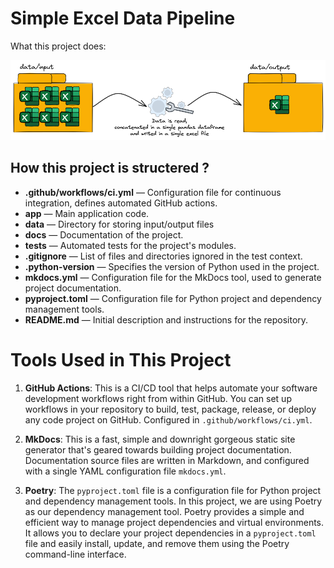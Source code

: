 # Simple Excel Data Pipeline

What this project does:


![pipe](img/simple-excel-etl.png)

## How this project is structered ?

- **.github/workflows/ci.yml** — Configuration file for continuous integration, defines automated GitHub actions.
- **app** — Main application code.
- **data** — Directory for storing input/output files
- **docs** — Documentation of the project.
- **tests** — Automated tests for the project's modules.
- **.gitignore** — List of files and directories ignored in the test context.
- **.python-version** — Specifies the version of Python used in the project.
- **mkdocs.yml** — Configuration file for the MkDocs tool, used to generate project documentation.
- **pyproject.toml** — Configuration file for Python project and dependency management tools.
- **README.md** — Initial description and instructions for the repository.

# Tools Used in This Project

1. **GitHub Actions**: This is a CI/CD tool that helps automate your software development workflows right from within GitHub. You can set up workflows in your repository to build, test, package, release, or deploy any code project on GitHub. Configured in `.github/workflows/ci.yml`.

2. **MkDocs**: This is a fast, simple and downright gorgeous static site generator that's geared towards building project documentation. Documentation source files are written in Markdown, and configured with a single YAML configuration file `mkdocs.yml`.

4. **Poetry**: The `pyproject.toml` file is a configuration file for Python project and dependency management tools. In this project, we are using Poetry as our dependency management tool. Poetry provides a simple and efficient way to manage project dependencies and virtual environments. It allows you to declare your project dependencies in a `pyproject.toml` file and easily install, update, and remove them using the Poetry command-line interface.
